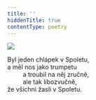 ```yaml
---
title: ''
hiddenTitle: true
contentType: poetry
---
```


<section>

![](../Images/099.jpg)

Byl jeden chlápek v Spoletu,  
a měl nos jako trumpetu  
         a troubil na něj zručně,  
         ale tak libozvučně,  
že všichni žasli v Spoletu.

</section>
